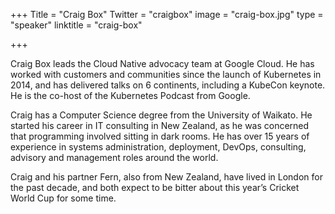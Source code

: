 +++
Title = "Craig Box"
Twitter = "craigbox"
image = "craig-box.jpg"
type = "speaker"
linktitle = "craig-box"

+++

Craig Box leads the Cloud Native advocacy team at Google Cloud. He has worked with customers and communities since the launch of Kubernetes in 2014, and has delivered talks on 6 continents, including a KubeCon keynote. He is the co-host of the Kubernetes Podcast from Google.

Craig has a Computer Science degree from the University of Waikato. He started his career in IT consulting in New Zealand, as he was concerned that programming involved sitting in dark rooms. He has over 15 years of experience in systems administration, deployment, DevOps, consulting, advisory and management roles around the world.

Craig and his partner Fern, also from New Zealand, have lived in London for the past decade, and both expect to be bitter about this year’s Cricket World Cup for some time.

